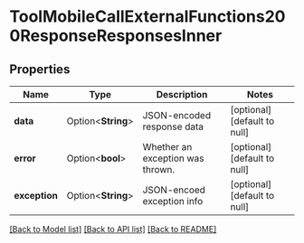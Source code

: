 # ToolMobileCallExternalFunctions200ResponseResponsesInner

## Properties

Name | Type | Description | Notes
------------ | ------------- | ------------- | -------------
**data** | Option<**String**> | JSON-encoded response data | [optional][default to null]
**error** | Option<**bool**> | Whether an exception was thrown. | [optional][default to null]
**exception** | Option<**String**> | JSON-encoed exception info | [optional][default to null]

[[Back to Model list]](../README.md#documentation-for-models) [[Back to API list]](../README.md#documentation-for-api-endpoints) [[Back to README]](../README.md)


